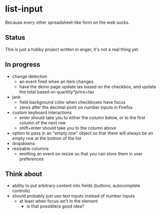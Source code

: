# list-input

Because every other spreadsheet-like form on the web sucks.

## Status

This is just a hobby project written in anger, it's not a real thing yet.

## In progress

- change detection
	- an event fired when an item changes
	- have the demo page update tax based on the checkbox, and update the total based on quantity*price+tax
- jank
	- field background color when checkboxes have focus
	- zeros after the decimal point on number inputs in Firefox
- custom keyboard interactions
	- enter should take you to either the column below, or to the first column of the next row
	- shift+enter should take you to the column above
- option to pass in an "empty row" object so that there will always be an empty row at the bottom of the list
- dropdowns
- resizable columns
	- emitting an event on resize so that you can store them in user preferences

## Think about

- ability to put arbitrary content into fields (buttons, autocomplete controls)
- should probably just use text inputs instead of number inputs
	- at least when focus isn't in the element
		- is that possible/a good idea?
